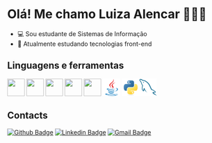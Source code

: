 # Olá! Me chamo Luiza Alencar 👩🏻‍💻

* 💻 Sou estudante de Sistemas de Informação
* 🎯 Atualmente estudando tecnologias front-end 

## Linguagens e ferramentas

<img
  src="https://cdn.jsdelivr.net/gh/devicons/devicon/icons/javascript/javascript-original.svg"
  width="40"
  height="40"
/>
<img
  src="https://cdn.jsdelivr.net/gh/devicons/devicon/icons/html5/html5-original.svg"
  width="40"
  height="40"
/>
<img
  src="https://cdn.jsdelivr.net/gh/devicons/devicon/icons/css3/css3-original.svg"
  width="40"
  height="40"
/>
<img
  src="https://cdn.jsdelivr.net/gh/devicons/devicon/icons/c/c-original.svg"
  width="40"
  height="40"
/>
<img
  src="https://cdn.jsdelivr.net/gh/devicons/devicon/icons/figma/figma-original.svg"
  width="40"
  height="40"
/> 
<img
  src="https://raw.githubusercontent.com/devicons/devicon/1119b9f84c0290e0f0b38982099a2bd027a48bf1/icons/java/java-original.svg"
  width="40"
  height="40"
/> <img
  src="https://raw.githubusercontent.com/devicons/devicon/1119b9f84c0290e0f0b38982099a2bd027a48bf1/icons/python/python-original.svg"
  width="40"
  height="40"
/><img
  src="https://raw.githubusercontent.com/devicons/devicon/1119b9f84c0290e0f0b38982099a2bd027a48bf1/icons/mysql/mysql-plain.svg"
  width="40"
  height="40"
/>    
          

## Contacts
[![Github Badge](https://img.shields.io/badge/-Github-000?style=flat-square&logo=Github&logoColor=white&link=https://github.com/lucasgdb)](https://github.com/luizadealencar)
[![Linkedin Badge](https://img.shields.io/badge/-LinkedIn-blue?style=flat-square&logo=Linkedin&logoColor=white&link=https://www.linkedin.com/in/emerson-laranja/)](https://www.linkedin.com/in/luiza-de-alencar/)
[![Gmail Badge](https://img.shields.io/badge/-Gmail-c14438?style=flat-square&logo=Gmail&logoColor=white&link=mailto:rebeccamanzi@gmail.com)](mailto:luiza.d.alencar@gmail.com)
